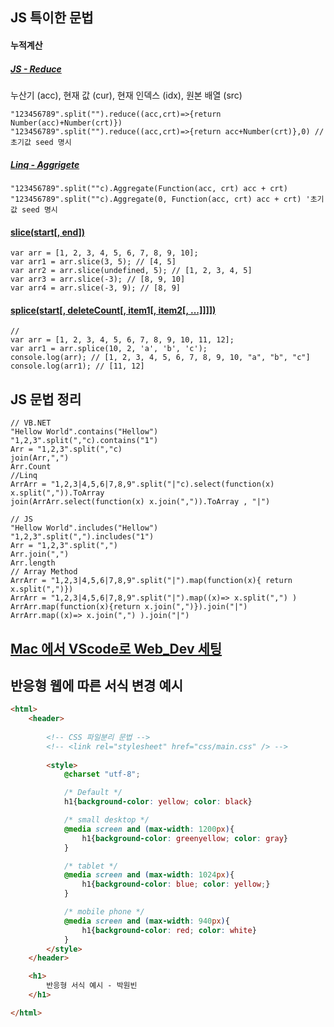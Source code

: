 ## JS 특이한 문법
#### 누적계산
##### [JS - Reduce](https://developer.mozilla.org/ko/docs/Web/JavaScript/Reference/Global_Objects/Array/Reduce)  
누산기 (acc), 현재 값 (cur), 현재 인덱스 (idx), 원본 배열 (src)
```JS
"123456789".split("").reduce((acc,crt)=>{return Number(acc)+Number(crt)})
"123456789".split("").reduce((acc,crt)=>{return acc+Number(crt)},0) // 초기값 seed 명시
```
##### [Linq - Aggrigete](https://linqsamples.com/linq-to-objects/aggregation/Aggregate-seed-lambda-vb)
```VB
"123456789".split(""c).Aggregate(Function(acc, crt) acc + crt)
"123456789".split(""c).Aggregate(0, Function(acc, crt) acc + crt) '초기값 seed 명시
```

#### [slice(start[, end])](https://im-developer.tistory.com/103)
```JS
var arr = [1, 2, 3, 4, 5, 6, 7, 8, 9, 10];
var arr1 = arr.slice(3, 5); // [4, 5]
var arr2 = arr.slice(undefined, 5); // [1, 2, 3, 4, 5]
var arr3 = arr.slice(-3); // [8, 9, 10]
var arr4 = arr.slice(-3, 9); // [8, 9]
```

#### [splice(start[, deleteCount[, item1[, item2[, ...]]]])](https://im-developer.tistory.com/103)
```JS
// 
var arr = [1, 2, 3, 4, 5, 6, 7, 8, 9, 10, 11, 12];
var arr1 = arr.splice(10, 2, 'a', 'b', 'c');
console.log(arr); // [1, 2, 3, 4, 5, 6, 7, 8, 9, 10, "a", "b", "c"]
console.log(arr1); // [11, 12]
```

## JS 문법 정리
```JS
// VB.NET
"Hellow World".contains("Hellow")
"1,2,3".split(","c).contains("1")
Arr = "1,2,3".split(","c)
join(Arr,",")
Arr.Count
//Linq
ArrArr = "1,2,3|4,5,6|7,8,9".split("|"c).select(function(x) x.split(",")).ToArray
join(ArrArr.select(function(x) x.join(",")).ToArray , "|")

// JS
"Hellow World".includes("Hellow")
"1,2,3".split(",").includes("1")
Arr = "1,2,3".split(",")
Arr.join(",")
Arr.length
// Array Method
ArrArr = "1,2,3|4,5,6|7,8,9".split("|").map(function(x){ return x.split(",")})
ArrArr = "1,2,3|4,5,6|7,8,9".split("|").map((x)=> x.split(",") )
ArrArr.map(function(x){return x.join(",")}).join("|")
ArrArr.map((x)=> x.join(",") ).join("|")
```


## [Mac 에서 VScode로 Web_Dev 세팅](https://www.youtube.com/watch?v=J8JPPcxr8Q8)

## 반응형 웹에 따른 서식 변경 예시
```html
<html>
    <header>
    
        <!-- CSS 파일분리 문법 -->
        <!-- <link rel="stylesheet" href="css/main.css" /> -->
        
        <style>
            @charset "utf-8";

            /* Default */
            h1{background-color: yellow; color: black}

            /* small desktop */
            @media screen and (max-width: 1200px){
                h1{background-color: greenyellow; color: gray}
            }

            /* tablet */
            @media screen and (max-width: 1024px){
                h1{background-color: blue; color: yellow;}
            }

            /* mobile phone */
            @media screen and (max-width: 940px){
                h1{background-color: red; color: white}
            }
        </style>
    </header>

    <h1>
        반응형 서식 예시 - 박원빈
    </h1>

</html>
```
